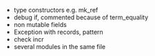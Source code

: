 * type constructors e.g. mk_ref
* debug if, commented because of term_equality
* non mutable fields
* Exception with records, pattern
* check incr
* several modules in the same file
